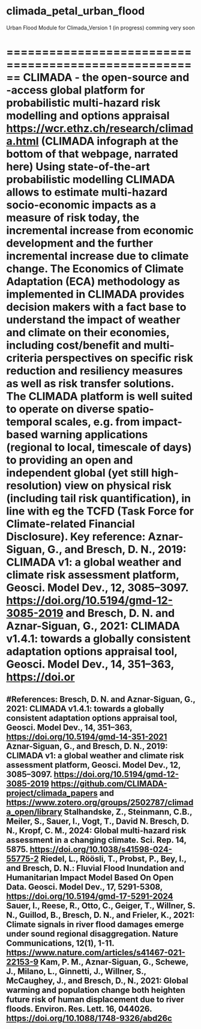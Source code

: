 # climada_petal_urban_flood
Urban Flood Module for Climada_Version 1 (in progress)
comming very soon



======================================================
CLIMADA - the open-source and -access global platform for probabilistic multi-hazard risk modelling and options appraisal https://wcr.ethz.ch/research/climada.html (CLIMADA infograph at the bottom of that webpage, narrated here)
Using state-of-the-art probabilistic modelling CLIMADA allows to estimate multi-hazard socio-economic impacts as a measure of risk today, the incremental increase from economic development and the further incremental increase due to climate change. The Economics of Climate Adaptation (ECA) methodology as implemented in CLIMADA provides decision makers with a fact base to understand the impact of weather and climate on their economies, including cost/benefit and multi-criteria perspectives on specific risk reduction and resiliency measures as well as risk transfer solutions. The CLIMADA platform is well suited to operate on diverse spatio-temporal scales, e.g. from impact-based warning applications (regional to local, timescale of days) to providing an open and independent global (yet still high-resolution) view on physical risk (including tail risk quantification), in line with eg the TCFD (Task Force for Climate-related Financial Disclosure). Key reference: Aznar-Siguan, G., and Bresch, D. N., 2019: CLIMADA v1: a global weather and climate risk assessment platform, Geosci. Model Dev., 12, 3085–3097. https://doi.org/10.5194/gmd-12-3085-2019 and Bresch, D. N. and Aznar-Siguan, G., 2021: CLIMADA v1.4.1: towards a globally consistent adaptation options appraisal tool, Geosci. Model Dev., 14, 351–363,  https://doi.or
=====================================================
#References:
Bresch, D. N. and Aznar-Siguan, G., 2021: CLIMADA v1.4.1: towards a globally consistent adaptation options appraisal tool, Geosci. Model Dev., 14, 351–363,  https://doi.org/10.5194/gmd-14-351-2021
Aznar-Siguan, G., and Bresch, D. N., 2019: CLIMADA v1: a global weather and climate risk assessment platform, Geosci. Model Dev., 12, 3085–3097. https://doi.org/10.5194/gmd-12-3085-2019
https://github.com/CLIMADA-project/climada_papers and https://www.zotero.org/groups/2502787/climada_open/library
Stalhandske, Z., Steinmann, C.B., Meiler, S., Sauer, I., Vogt, T., David N. Bresch, D. N., Kropf, C. M., 2024: Global multi-hazard risk assessment in a changing climate. Sci. Rep. 14, 5875. https://doi.org/10.1038/s41598-024-55775-2 
Riedel, L., Röösli, T., Probst, P., Bey, I., and Bresch, D. N.: Fluvial Flood Inundation and Humanitarian Impact Model Based On Open Data. Geosci. Model Dev., 17, 5291-5308, https://doi.org/10.5194/gmd-17-5291-2024
Sauer, I., Reese, R., Otto, C., Geiger, T., Willner, S. N., Guillod, B., Bresch, D. N., and Frieler, K., 2021: Climate signals in river flood damages emerge under sound regional disaggregation. Nature Communications, 12(1), 1-11. https://www.nature.com/articles/s41467-021-22153-9
Kam, P. M., Aznar-Siguan, G., Schewe, J., Milano, L., Ginnetti, J., Willner, S., McCaughey, J., and Bresch, D., N., 2021: Global warming and population change both heighten future risk of human displacement due to river floods. Environ. Res. Lett. 16, 044026. https://doi.org/10.1088/1748-9326/abd26c
---------------------------------------------------

